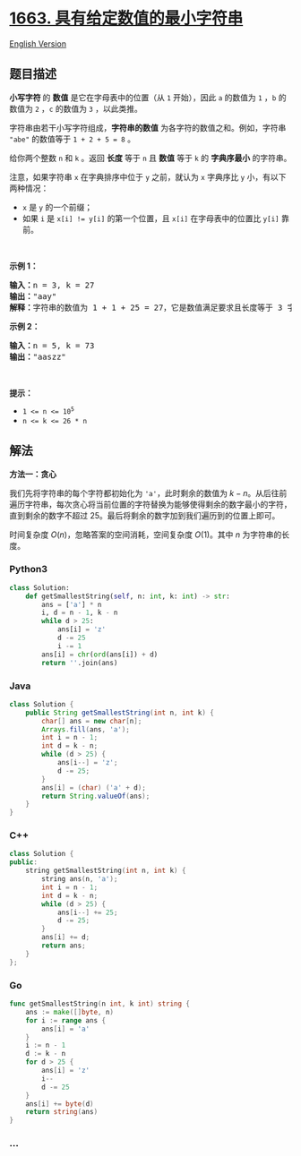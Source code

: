 # [1663. 具有给定数值的最小字符串](https://leetcode.cn/problems/smallest-string-with-a-given-numeric-value)

[English Version](/solution/1600-1699/1663.Smallest%20String%20With%20A%20Given%20Numeric%20Value/README_EN.md)

## 题目描述

<!-- 这里写题目描述 -->

<p><strong>小写字符 </strong>的 <strong>数值</strong> 是它在字母表中的位置（从 <code>1</code> 开始），因此 <code>a</code> 的数值为 <code>1</code> ，<code>b</code> 的数值为 <code>2</code> ，<code>c</code> 的数值为 <code>3</code> ，以此类推。</p>

<p>字符串由若干小写字符组成，<strong>字符串的数值</strong> 为各字符的数值之和。例如，字符串 <code>"abe"</code> 的数值等于 <code>1 + 2 + 5 = 8</code> 。</p>

<p>给你两个整数 <code>n</code> 和 <code>k</code> 。返回 <strong>长度</strong> 等于 <code>n</code> 且 <strong>数值</strong> 等于 <code>k</code> 的 <strong>字典序最小</strong> 的字符串。</p>

<p>注意，如果字符串 <code>x</code> 在字典排序中位于 <code>y</code> 之前，就认为 <code>x</code> 字典序比 <code>y</code> 小，有以下两种情况：</p>

<ul>
	<li><code>x</code> 是 <code>y</code> 的一个前缀；</li>
	<li>如果 <code>i</code> 是 <code>x[i] != y[i]</code> 的第一个位置，且 <code>x[i]</code> 在字母表中的位置比 <code>y[i]</code> 靠前。</li>
</ul>

<p> </p>

<p><strong>示例 1：</strong></p>

<pre>
<strong>输入：</strong>n = 3, k = 27
<strong>输出：</strong>"aay"
<strong>解释：</strong>字符串的数值为 1 + 1 + 25 = 27，它是数值满足要求且长度等于 3 字典序最小的字符串。</pre>

<p><strong>示例 2：</strong></p>

<pre>
<strong>输入：</strong>n = 5, k = 73
<strong>输出：</strong>"aaszz"
</pre>

<p> </p>

<p><strong>提示：</strong></p>

<ul>
	<li><code>1 <= n <= 10<sup>5</sup></code></li>
	<li><code>n <= k <= 26 * n</code></li>
</ul>

## 解法

<!-- 这里可写通用的实现逻辑 -->

**方法一：贪心**

我们先将字符串的每个字符都初始化为 `'a'`，此时剩余的数值为 $k-n$。从后往前遍历字符串，每次贪心将当前位置的字符替换为能够使得剩余的数字最小的字符，直到剩余的数字不超过 $25$。最后将剩余的数字加到我们遍历到的位置上即可。

时间复杂度 $O(n)$，忽略答案的空间消耗，空间复杂度 $O(1)$。其中 $n$ 为字符串的长度。

<!-- tabs:start -->

### **Python3**

<!-- 这里可写当前语言的特殊实现逻辑 -->

```python
class Solution:
    def getSmallestString(self, n: int, k: int) -> str:
        ans = ['a'] * n
        i, d = n - 1, k - n
        while d > 25:
            ans[i] = 'z'
            d -= 25
            i -= 1
        ans[i] = chr(ord(ans[i]) + d)
        return ''.join(ans)
```

### **Java**

<!-- 这里可写当前语言的特殊实现逻辑 -->

```java
class Solution {
    public String getSmallestString(int n, int k) {
        char[] ans = new char[n];
        Arrays.fill(ans, 'a');
        int i = n - 1;
        int d = k - n;
        while (d > 25) {
            ans[i--] = 'z';
            d -= 25;
        }
        ans[i] = (char) ('a' + d);
        return String.valueOf(ans);
    }
}
```

### **C++**

```cpp
class Solution {
public:
    string getSmallestString(int n, int k) {
        string ans(n, 'a');
        int i = n - 1;
        int d = k - n;
        while (d > 25) {
            ans[i--] += 25;
            d -= 25;
        }
        ans[i] += d;
        return ans;
    }
};
```

### **Go**

```go
func getSmallestString(n int, k int) string {
	ans := make([]byte, n)
	for i := range ans {
		ans[i] = 'a'
	}
	i := n - 1
	d := k - n
	for d > 25 {
		ans[i] = 'z'
		i--
		d -= 25
	}
	ans[i] += byte(d)
	return string(ans)
}
```

### **...**

```

```

<!-- tabs:end -->

